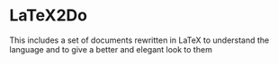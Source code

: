 LaTeX2Do
========

This includes a set of documents rewritten in LaTeX to understand the language and to give a better and elegant look to them
